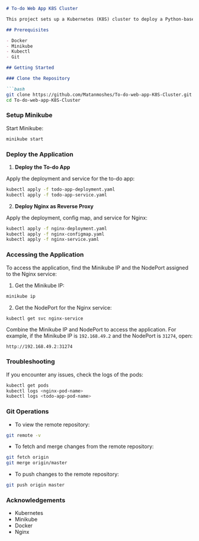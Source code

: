 

```markdown
# To-do Web App K8S Cluster

This project sets up a Kubernetes (K8S) cluster to deploy a Python-based to-do web application using Nginx as a reverse proxy.

## Prerequisites

- Docker
- Minikube
- Kubectl
- Git

## Getting Started

### Clone the Repository

```bash
git clone https://github.com/Matanmoshes/To-do-web-app-K8S-Cluster.git
cd To-do-web-app-K8S-Cluster
```

### Setup Minikube

Start Minikube:
```bash
minikube start
```

### Deploy the Application

1. **Deploy the To-do App**

Apply the deployment and service for the to-do app:
```bash
kubectl apply -f todo-app-deployment.yaml
kubectl apply -f todo-app-service.yaml
```

2. **Deploy Nginx as Reverse Proxy**

Apply the deployment, config map, and service for Nginx:
```bash
kubectl apply -f nginx-deployment.yaml
kubectl apply -f nginx-configmap.yaml
kubectl apply -f nginx-service.yaml
```

### Accessing the Application

To access the application, find the Minikube IP and the NodePort assigned to the Nginx service:

1. Get the Minikube IP:
```bash
minikube ip
```

2. Get the NodePort for the Nginx service:
```bash
kubectl get svc nginx-service
```

Combine the Minikube IP and NodePort to access the application. For example, if the Minikube IP is `192.168.49.2` and the NodePort is `31274`, open:

```
http://192.168.49.2:31274
```

### Troubleshooting

If you encounter any issues, check the logs of the pods:
```bash
kubectl get pods
kubectl logs <nginx-pod-name>
kubectl logs <todo-app-pod-name>
```

### Git Operations

- To view the remote repository:
```bash
git remote -v
```

- To fetch and merge changes from the remote repository:
```bash
git fetch origin
git merge origin/master
```

- To push changes to the remote repository:
```bash
git push origin master
```



### Acknowledgements

- Kubernetes
- Minikube
- Docker
- Nginx

